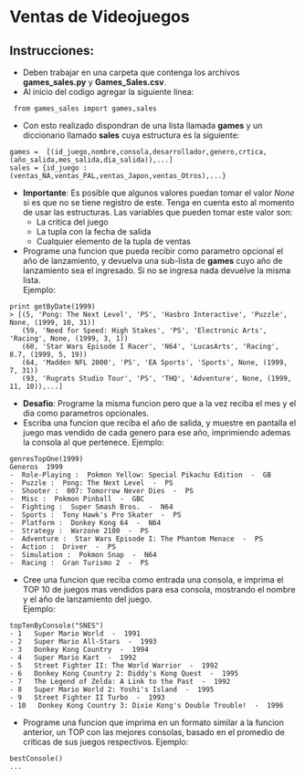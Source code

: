 # Ventas de Videojuegos

## Instrucciones:

* Deben trabajar en una carpeta que contenga los archivos __games_sales.py__ y __Games_Sales.csv__.
* Al inicio del codigo agregar la siguiente linea:  
``` [Python]
 from games_sales import games,sales
 ```
 * Con esto realizado dispondran de una lista llamada __games__ y un diccionario llamado __sales__ cuya estructura es la siguiente:    
 ``` [Python]
 games =  [(id_juego,nombre,consola,desarrollador,genero,crtica,(año_salida,mes_salida,dia_salida)),...]
 sales = {id_juego : (ventas_NA,ventas_PAL,ventas_Japon,ventas_Otros),...}
 ```

* __Importante__: Es posible que algunos valores puedan tomar el valor *None* si es que no se tiene registro de este. Tenga en cuenta esto al momento de usar las estructuras. Las variables que pueden tomar este valor son:
  * La critica del juego
  * La tupla con la fecha de salida
  * Cualquier elemento de la tupla de ventas
 * Programe una funcion que pueda recibir como parametro opcional el año de lanzamiento, y devuelva una sub-lista de __games__ cuyo año de lanzamiento sea el ingresado. Si no se ingresa nada devuelve la misma lista.  
 Ejemplo:
 ``` [Python]
 print getByDate(1999)
 > [(5, 'Pong: The Next Level', 'PS', 'Hasbro Interactive', 'Puzzle', None, (1999, 10, 31))
    (59, 'Need for Speed: High Stakes', 'PS', 'Electronic Arts', 'Racing', None, (1999, 3, 1))
    (60, 'Star Wars Episode I Racer', 'N64', 'LucasArts', 'Racing', 8.7, (1999, 5, 19))
    (64, 'Madden NFL 2000', 'PS', 'EA Sports', 'Sports', None, (1999, 7, 31))
    (93, 'Rugrats Studio Tour', 'PS', 'THQ', 'Adventure', None, (1999, 11, 10)),...]
 ```
 * __Desafio__: Programe la misma funcion pero que a la vez reciba el mes y el dia como parametros opcionales.
 * Escriba una funcion que reciba el año de salida, y muestre en pantalla el juego mas vendido de cada genero para ese año, imprimiendo ademas la consola al que pertenece.
 Ejemplo:
  ``` [Python]
 genresTopOne(1999)
 Generos  1999
 -  Role-Playing :  Pokmon Yellow: Special Pikachu Edition  -  GB
 -  Puzzle :  Pong: The Next Level  -  PS
 -  Shooter :  007: Tomorrow Never Dies  -  PS
 -  Misc :  Pokmon Pinball  -  GBC
 -  Fighting :  Super Smash Bros.  -  N64
 -  Sports :  Tony Hawk's Pro Skater  -  PS
 -  Platform :  Donkey Kong 64  -  N64
 -  Strategy :  Warzone 2100  -  PS
 -  Adventure :  Star Wars Episode I: The Phantom Menace  -  PS
 -  Action :  Driver  -  PS
 -  Simulation :  Pokmon Snap  -  N64
 -  Racing :  Gran Turismo 2  -  PS
 ```
 * Cree una funcion que reciba como entrada una consola, e imprima el TOP 10 de juegos mas vendidos para esa consola, mostrando el nombre y el año de lanzamiento del juego.  
 Ejemplo:
  ``` [Python]
 topTenByConsole("SNES")
 - 1   Super Mario World  -  1991
 - 2   Super Mario All-Stars  -  1993
 - 3   Donkey Kong Country  -  1994
 - 4   Super Mario Kart  -  1992
 - 5   Street Fighter II: The World Warrior  -  1992
 - 6   Donkey Kong Country 2: Diddy's Kong Quest  -  1995
 - 7   The Legend of Zelda: A Link to the Past  -  1992
 - 8   Super Mario World 2: Yoshi's Island  -  1995
 - 9   Street Fighter II Turbo  -  1993
 - 10   Donkey Kong Country 3: Dixie Kong's Double Trouble!  -  1996
 ```
 * Programe una funcion que imprima en un formato similar a la funcion anterior, un TOP con las mejores consolas, basado en el promedio de criticas de sus juegos respectivos.
 Ejemplo:
 ``` [Python]
 bestConsole()
 ...
 ```
 
 
